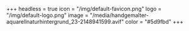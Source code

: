 +++
headless = true
icon = "/img/default-favicon.png"
logo = "/img/default-logo.png"
image = "/media/handgemalter-aquarellnaturhintergrund_23-2148941599.avif"
color = "#5d9fbd"
+++

